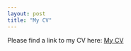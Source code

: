 ```yaml
---
layout: post
title: "My CV"
---
```


Please find a link to my CV here: [My CV](/images/CV_BrittaRude_April2020.pdf)
